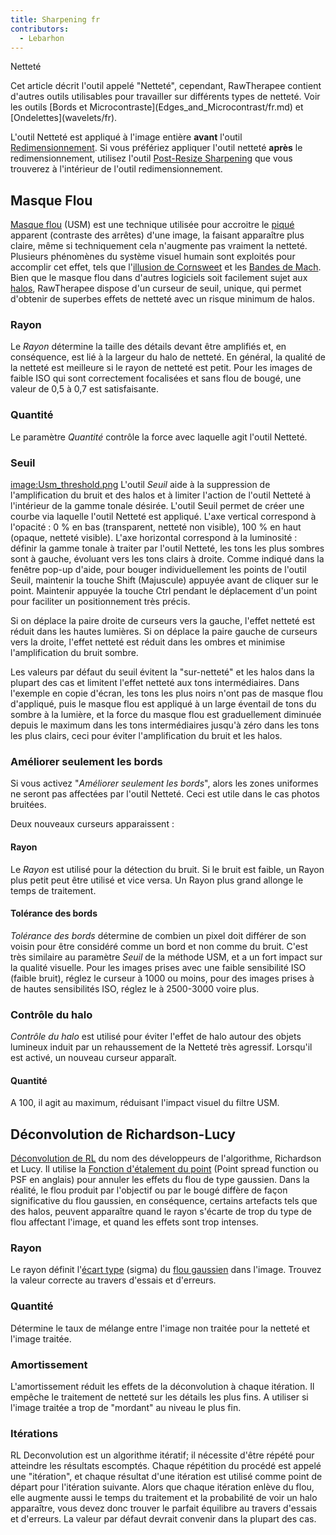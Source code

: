 ```yaml
---
title: Sharpening fr
contributors:
  - Lebarhon
---
```


<div class="pagetitle">

Netteté

</div>
Cet article décrit l'outil appelé "Netteté", cependant, RawTherapee
contient d'autres outils utilisables pour travailler sur différents
types de netteté. Voir les outils [Bords et
Microcontraste](Edges_and_Microcontrast/fr.md) et
[Ondelettes](wavelets/fr).

L'outil Netteté est appliqué à l'image entière **avant** l'outil
[Redimensionnement](resize/fr). Si vous préfériez appliquer
l'outil netteté **après** le redimensionnement, utilisez l'outil
[Post-Resize Sharpening](resize/fr#post-resize_sharpening)
que vous trouverez à l'intérieur de l'outil redimensionnement.

## Masque Flou

[Masque flou](https://fr.wikipedia.org/wiki/Masque_flou) (USM) est une
technique utilisée pour accroitre le
[piqué](https://fr.wikipedia.org/wiki/Piqu%C3%A9) apparent (contraste
des arrêtes) d'une image, la faisant apparaître plus claire, même si
techniquement cela n'augmente pas vraiment la netteté. Plusieurs
phénomènes du système visuel humain sont exploités pour accomplir cet
effet, tels que l'[illusion de
Cornsweet](https://fr.wikipedia.org/wiki/Illusion_de_Cornsweet) et les
[Bandes de Mach](https://fr.wikipedia.org/wiki/Bandes_de_Mach). Bien que
le masque flou dans d'autres logiciels soit facilement sujet aux
[halos](https://en.wikipedia.org/wiki/Haloing), RawTherapee dispose d'un
curseur de seuil, unique, qui permet d'obtenir de superbes effets de
netteté avec un risque minimum de halos.

### Rayon

Le *Rayon* détermine la taille des détails devant être amplifiés et, en
conséquence, est lié à la largeur du halo de netteté. En général, la
qualité de la netteté est meilleure si le rayon de netteté est petit.
Pour les images de faible ISO qui sont correctement focalisées et sans
flou de bougé, une valeur de 0,5 à 0,7 est satisfaisante.

### Quantité

Le paramètre *Quantité* contrôle la force avec laquelle agit l'outil
Netteté.

### Seuil

[image:Usm_threshold.png](image:usm_threshold.png) L'outil
*Seuil* aide à la suppression de l'amplification du bruit et des halos
et à limiter l'action de l'outil Netteté à l'intérieur de la gamme
tonale désirée. L'outil Seuil permet de créer une courbe via laquelle
l'outil Netteté est appliqué. L'axe vertical correspond à l'opacité :
0 % en bas (transparent, netteté non visible), 100 % en haut (opaque,
netteté visible). L'axe horizontal correspond à la luminosité : définir
la gamme tonale à traiter par l'outil Netteté, les tons les plus sombres
sont à gauche, évoluant vers les tons clairs à droite. Comme indiqué
dans la fenêtre pop-up d'aide, pour bouger individuellement les points
de l'outil Seuil, maintenir la touche Shift (Majuscule) appuyée avant de
cliquer sur le point. Maintenir appuyée la touche Ctrl pendant le
déplacement d'un point pour faciliter un positionnement très précis.

Si on déplace la paire droite de curseurs vers la gauche, l'effet
netteté est réduit dans les hautes lumières. Si on déplace la paire
gauche de curseurs vers la droite, l'effet netteté est réduit dans les
ombres et minimise l'amplification du bruit sombre.

Les valeurs par défaut du seuil évitent la "sur-netteté" et les halos
dans la plupart des cas et limitent l'effet netteté aux tons
intermédiaires. Dans l'exemple en copie d'écran, les tons les plus noirs
n'ont pas de masque flou d'appliqué, puis le masque flou est appliqué à
un large éventail de tons du sombre à la lumière, et la force du masque
flou est graduellement diminuée depuis le maximum dans les tons
intermédiaires jusqu'à zéro dans les tons les plus clairs, ceci pour
éviter l'amplification du bruit et les halos.

### Améliorer seulement les bords

Si vous activez "*Améliorer seulement les bords*", alors les zones
uniformes ne seront pas affectées par l'outil Netteté. Ceci est utile
dans le cas photos bruitées.

Deux nouveaux curseurs apparaissent :

#### Rayon

Le *Rayon* est utilisé pour la détection du bruit. Si le bruit est
faible, un Rayon plus petit peut être utilisé et vice versa. Un Rayon
plus grand allonge le temps de traitement.

#### Tolérance des bords

*Tolérance des bords* détermine de combien un pixel doit différer de son
voisin pour être considéré comme un bord et non comme du bruit. C'est
très similaire au paramètre *Seuil* de la méthode USM, et a un fort
impact sur la qualité visuelle. Pour les images prises avec une faible
sensibilité ISO (faible bruit), réglez le curseur à 1000 ou moins, pour
des images prises à de hautes sensibilités ISO, réglez le à 2500-3000
voire plus.

### Contrôle du halo

*Contrôle du halo* est utilisé pour éviter l'effet de halo autour des
objets lumineux induit par un rehaussement de la Netteté très agressif.
Lorsqu'il est activé, un nouveau curseur apparaît.

#### Quantité

A 100, il agit au maximum, réduisant l'impact visuel du filtre USM.

## Déconvolution de Richardson-Lucy

[Déconvolution de
RL](https://en.wikipedia.org/wiki/Richardson%E2%80%93Lucy_deconvolution)
du nom des développeurs de l'algorithme, Richardson et Lucy. Il utilise
la [Fonction d'étalement du
point](https://fr.wikipedia.org/wiki/Fonction_d%27%C3%A9talement_du_point)
(Point spread function ou PSF en anglais) pour annuler les effets du
flou de type gaussien. Dans la réalité, le flou produit par l'objectif
ou par le bougé diffère de façon significative du flou gaussien, en
conséquence, certains artefacts tels que des halos, peuvent apparaître
quand le rayon s'écarte de trop du type de flou affectant l'image, et
quand les effets sont trop intenses.

### Rayon

Le rayon définit l'[écart
type](https://fr.wikipedia.org/wiki/%C3%89cart_type) (sigma) du [flou
gaussien](https://en.wikipedia.org/wiki/Gaussian_blur) dans l'image.
Trouvez la valeur correcte au travers d'essais et d'erreurs.

### Quantité

Détermine le taux de mélange entre l'image non traitée pour la netteté
et l'image traitée.

### Amortissement

L'amortissement réduit les effets de la déconvolution à chaque
itération. Il empêche le traitement de netteté sur les détails les plus
fins. A utiliser si l'image traitée a trop de "mordant" au niveau le
plus fin.

### Itérations

RL Deconvolution est un algorithme itératif; il nécessite d'être répété
pour atteindre les résultats escomptés. Chaque répétition du procédé est
appelé une "itération", et chaque résultat d'une itération est utilisé
comme point de départ pour l'itération suivante. Alors que chaque
itération enlève du flou, elle augmente aussi le temps du traitement et
la probabilité de voir un halo apparaître, vous devez donc trouver le
parfait équilibre au travers d'essais et d'erreurs. La valeur par défaut
devrait convenir dans la plupart des cas.
